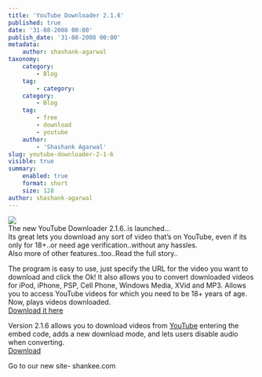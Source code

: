 ```yaml
---
title: 'YouTube Downloader 2.1.6'
published: true
date: '31-08-2008 00:00'
publish_date: '31-08-2008 00:00'
metadata:
    author: shashank-agarwal
taxonomy:
    category:
        - Blog
    tag:
        - category:
    category:
        - Blog
    tag:
        - free
        - download
        - youtube
    author:
        - 'Shashank Agarwal'
slug: youtube-downloader-2-1-6
visible: true
summary:
    enabled: true
    format: short
    size: 128
author: shashank-agarwal
---
```


[![](http://3.bp.blogspot.com/_V2JZuLkPrjQ/SLoxrUeFBVI/AAAAAAAACo0/9aV4xXhTmik/s200/114178_large.jpeg)](http://3.bp.blogspot.com/_V2JZuLkPrjQ/SLoxrUeFBVI/AAAAAAAACo0/9aV4xXhTmik/s1600-h/114178_large.jpeg)  
The new YouTube Downloader 2.1.6..is launched…  
Its great lets you download any sort of video that’s on YouTube, even if its only for 18+..or need age verification..without any hassles.  
Also more of other features..too..Read the full story..

The program is easy to use, just specify the URL for the video you want to download and click the Ok! It also allows you to convert downloaded videos for iPod, iPhone, PSP, Cell Phone, Windows Media, XVid and MP3. Allows you to access YouTube videos for which you need to be 18+ years of age. Now, plays videos downloaded.  
[Download it here](http://www.free-downloads.net/downloads/BienneSoft_YouTube_Downloader_Update/)

Version 2.1.6 allows you to download videos from [YouTube](http://haknit.blogspot.com/search/label/youtube) entering the embed code, adds a new download mode, and lets users disable audio when converting.  
[Download](http://www.free-downloads.net/downloads/BienneSoft_YouTube_Downloader_Update/)

Go to our new site- shankee.com